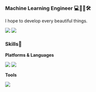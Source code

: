 ### **Machine Learning Engineer** 💻👩🏻🛠

I hope to develop every beautiful things.

<img src="https://img.shields.io/badge/Tstory-000000?style=flat-square&logo=Tstory&logoColor=white"/> <img src="https://img.shields.io/badge/Gmail-EA4335?style=flat-square&logo=Gmail&logoColor=white"/>

### **Skills**💪

**Platforms & Languages**

<img src="https://img.shields.io/badge/Python-3776AB?style=flat-square&logo=Python&logoColor=white"/> <img src="https://img.shields.io/badge/Jupyter-F37626?style=flat-square&logo=Jupyter&logoColor=white"/>

**Tools**

<img src="https://img.shields.io/badge/Git-F05032?style=flat-square&logo=Git&logoColor=white"/>



